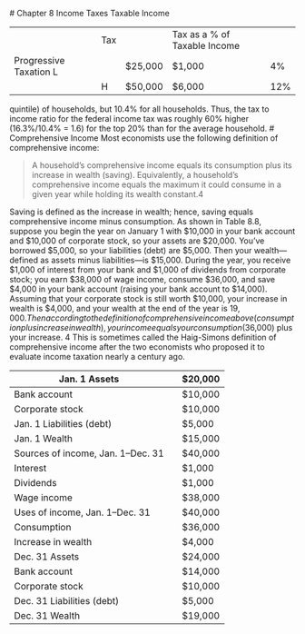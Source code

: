 \# Chapter 8 Income Taxes Taxable Income

|                        |     |         |                              |     |
| ---------------------- | --- | ------- | ---------------------------- | --- |
|                        | Tax |         | Tax as a % of Taxable Income |     |
| Progressive Taxation L |     | $25,000 | $1,000                       | 4%  |
|                        | H   | $50,000 | $6,000                       | 12% |

quintile) of households, but 10.4% for all households. Thus, the tax to income ratio for the federal income tax was roughly 60% higher (16.3%/10.4% = 1.6) for the top 20% than for the average household. # Comprehensive Income Most economists use the following definition of comprehensive income:

> A household’s comprehensive income equals its consumption plus its increase in wealth (saving). Equivalently, a household’s comprehensive income equals the maximum it could consume in a given year while holding its wealth constant.4

Saving is defined as the increase in wealth; hence, saving equals comprehensive income minus consumption. As shown in Table 8.8, suppose you begin the year on January 1 with $10,000 in your bank account and $10,000 of corporate stock, so your assets are $20,000. You’ve borrowed $5,000, so your liabilities (debt) are $5,000. Then your wealth—defined as assets minus liabilities—is $15,000. During the year, you receive $1,000 of interest from your bank and $1,000 of dividends from corporate stock; you earn $38,000 of wage income, consume $36,000, and save $4,000 in your bank account (raising your bank account to $14,000). Assuming that your corporate stock is still worth $10,000, your increase in wealth is $4,000, and your wealth at the end of the year is $19,000. Then according to the definition of comprehensive income above (consumption plus increase in wealth), your income equals your consumption ($36,000) plus your increase. 4 This is sometimes called the Haig-Simons definition of comprehensive income after the two economists who proposed it to evaluate income taxation nearly a century ago.

| Jan. 1 Assets                     |   | $20,000 |
| --------------------------------- | - | ------- |
| Bank account                      |   | $10,000 |
| Corporate stock                   |   | $10,000 |
| Jan. 1 Liabilities (debt)         |   | $5,000  |
| Jan. 1 Wealth                     |   | $15,000 |
| Sources of income, Jan. 1–Dec. 31 |   | $40,000 |
| Interest                          |   | $1,000  |
| Dividends                         |   | $1,000  |
| Wage income                       |   | $38,000 |
| Uses of income, Jan. 1–Dec. 31    |   | $40,000 |
| Consumption                       |   | $36,000 |
| Increase in wealth                |   | $4,000  |
| Dec. 31 Assets                    |   | $24,000 |
| Bank account                      |   | $14,000 |
| Corporate stock                   |   | $10,000 |
| Dec. 31 Liabilities (debt)        |   | $5,000  |
| Dec. 31 Wealth                    |   | $19,000 |

